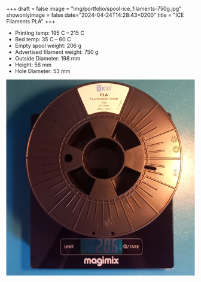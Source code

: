 +++
draft = false
image = "img/portfolio/spool-ice_filaments-750g.jpg"
showonlyimage = false
date="2024-04-24T14:28:43+0200"
title = "ICE Filaments PLA"
+++

* Printing temp: 195 C – 215 C
* Bed temp: 35 C – 60 C
* Empty spool weight: 206 g
* Advertised filament weight: 750 g
* Outside Diameter: 198 mm
* Height: 56 mm
* Hole Diameter: 53 mm
<!--more-->

![image](/img/portfolio/spool-ice_filaments-750g.jpg)


